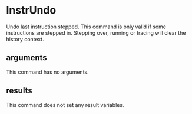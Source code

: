 # InstrUndo

Undo last instruction stepped. This command is only valid if some instructions are stepped in. Stepping over, running or tracing will clear the history context.

## arguments

This command has no arguments.

## results

This command does not set any result variables.